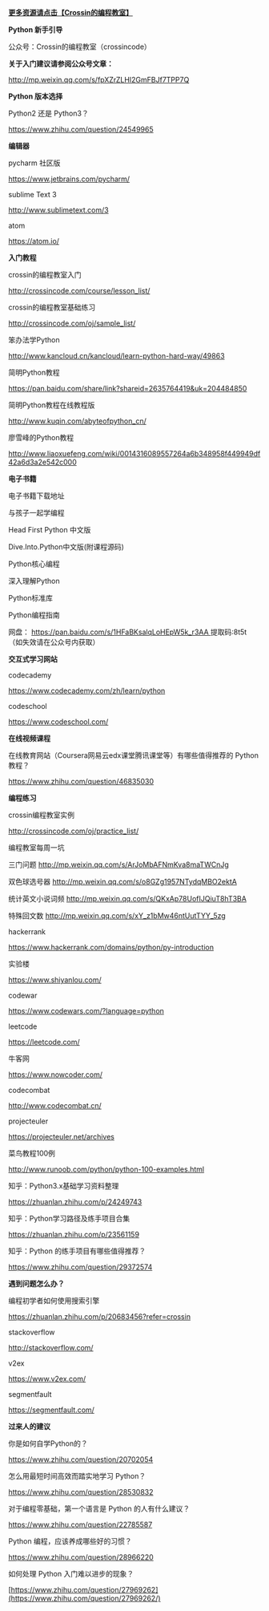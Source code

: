 [**更多资源请点击【Crossin的编程教室】**](http://crossincode.com/home/)

**Python 新手引导** 

公众号：Crossin的编程教室（crossincode） 

**关于入门建议请参阅公众号文章：** 

http://mp.weixin.qq.com/s/fpXZrZLHI2GmFBJf7TPP7Q

 

**Python 版本选择** 

Python2 还是 Python3？ 

https://www.zhihu.com/question/24549965

 

**编辑器** 

pycharm 社区版 

https://www.jetbrains.com/pycharm/

 

sublime Text 3 

http://www.sublimetext.com/3

 

atom 

https://atom.io/

 

**入门教程** 

crossin的编程教室入门 

http://crossincode.com/course/lesson_list/

 

crossin的编程教室基础练习 

http://crossincode.com/oj/sample_list/

 

笨办法学Python 

http://www.kancloud.cn/kancloud/learn-python-hard-way/49863

 

简明Python教程 

https://pan.baidu.com/share/link?shareid=2635764419&uk=204484850

 

简明Python教程在线教程版 

http://www.kuqin.com/abyteofpython_cn/

 

廖雪峰的Python教程 

http://www.liaoxuefeng.com/wiki/0014316089557264a6b348958f449949df42a6d3a2e542c000

 

**电子书籍** 

电子书籍下载地址 

与孩子一起学编程 

Head First Python 中文版 

Dive.Into.Python中文版(附课程源码) 

Python核心编程 

深入理解Python 

Python标准库 

Python编程指南 

网盘： [https://pan.baidu.com/s/1HFaBKsalqLoHEpW5k_r3AA ](https://pan.baidu.com/s/1HFaBKsalqLoHEpW5k_r3AA)提取码:8t5t （如失效请在公众号内获取）

 

**交互式学习网站** 

codecademy 

https://www.codecademy.com/zh/learn/python

 

codeschool 

https://www.codeschool.com/

 

**在线视频课程** 

在线教育网站（Coursera网易云edx课堂腾讯课堂等）有哪些值得推荐的 Python 教程？ 

https://www.zhihu.com/question/46835030

 

**编程练习** 

crossin编程教室实例 

http://crossincode.com/oj/practice_list/

 

编程教室每周一坑 

三门问题 http://mp.weixin.qq.com/s/ArJoMbAFNmKva8maTWCnJg

 

双色球选号器 http://mp.weixin.qq.com/s/o8GZg1957NTydqMBO2ektA

 

统计英文小说词频 http://mp.weixin.qq.com/s/QKxAp78UofIJQiuT8hT3BA

 

特殊回文数 http://mp.weixin.qq.com/s/xY_z1bMw46ntUutTYY_5zg

 

hackerrank 

https://www.hackerrank.com/domains/python/py-introduction

 

实验楼 

https://www.shiyanlou.com/

 

codewar 

https://www.codewars.com/?language=python

 

leetcode

https://leetcode.com/

 

牛客网 

https://www.nowcoder.com/

 

codecombat 

http://www.codecombat.cn/

 

projecteuler 

https://projecteuler.net/archives

 

菜鸟教程100例 

http://www.runoob.com/python/python-100-examples.html

 

知乎：Python3.x基础学习资料整理 

https://zhuanlan.zhihu.com/p/24249743

 

知乎：Python学习路径及练手项目合集 

https://zhuanlan.zhihu.com/p/23561159

 

知乎：Python 的练手项目有哪些值得推荐？ 

https://www.zhihu.com/question/29372574

 

**遇到问题怎么办？** 

编程初学者如何使用搜索引擎

https://zhuanlan.zhihu.com/p/20683456?refer=crossin

 

stackoverflow

http://stackoverflow.com/

 

v2ex

https://www.v2ex.com/

 

segmentfault

https://segmentfault.com/

 

**过来人的建议**

 

你是如何自学Python的？

https://www.zhihu.com/question/20702054

 

怎么用最短时间高效而踏实地学习 Python？

https://www.zhihu.com/question/28530832

 

对于编程零基础，第一个语言是 Python 的人有什么建议？

https://www.zhihu.com/question/22785587

 

Python 编程，应该养成哪些好的习惯？

https://www.zhihu.com/question/28966220

 

如何处理 Python 入门难以进步的现象？

[https://www.zhihu.com/question/27969262](https://www.zhihu.com/question/27969262/)